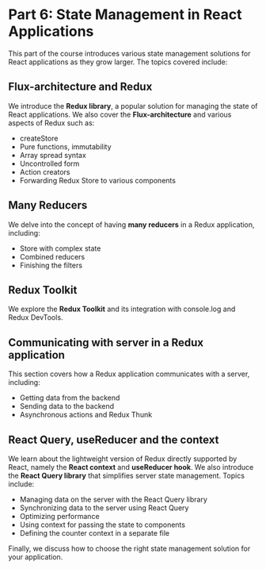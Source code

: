 # Part 6: State Management in React Applications

This part of the course introduces various state management solutions for React applications as they grow larger. The topics covered include:

## Flux-architecture and Redux
We introduce the **Redux library**, a popular solution for managing the state of React applications. We also cover the **Flux-architecture** and various aspects of Redux such as:
- createStore
- Pure functions, immutability
- Array spread syntax
- Uncontrolled form
- Action creators
- Forwarding Redux Store to various components

## Many Reducers
We delve into the concept of having **many reducers** in a Redux application, including:
- Store with complex state
- Combined reducers
- Finishing the filters

## Redux Toolkit
We explore the **Redux Toolkit** and its integration with console.log and Redux DevTools.

## Communicating with server in a Redux application
This section covers how a Redux application communicates with a server, including:
- Getting data from the backend
- Sending data to the backend
- Asynchronous actions and Redux Thunk

## React Query, useReducer and the context
We learn about the lightweight version of Redux directly supported by React, namely the **React context** and **useReducer hook**. We also introduce the **React Query library** that simplifies server state management. Topics include:
- Managing data on the server with the React Query library
- Synchronizing data to the server using React Query
- Optimizing performance
- Using context for passing the state to components
- Defining the counter context in a separate file

Finally, we discuss how to choose the right state management solution for your application.


